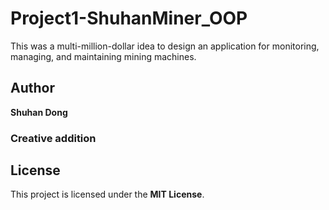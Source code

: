 # Project1-ShuhanMiner_OOP
This was a multi-million-dollar idea to design an application for monitoring, managing, and maintaining mining machines.
## Author

**Shuhan Dong**

### Creative addition 

## License

This project is licensed under the **MIT License**.

